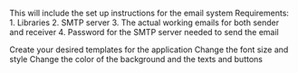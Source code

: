 This will include the set up instructions for the email system
Requirements:
             1. Libraries
             2. SMTP server
             3. The actual working emails for both sender and receiver
             4. Password for the SMTP server needed to send the email 

Create your desired templates for the application
Change the font size and style 
Change the color of the background and the texts and buttons
             
